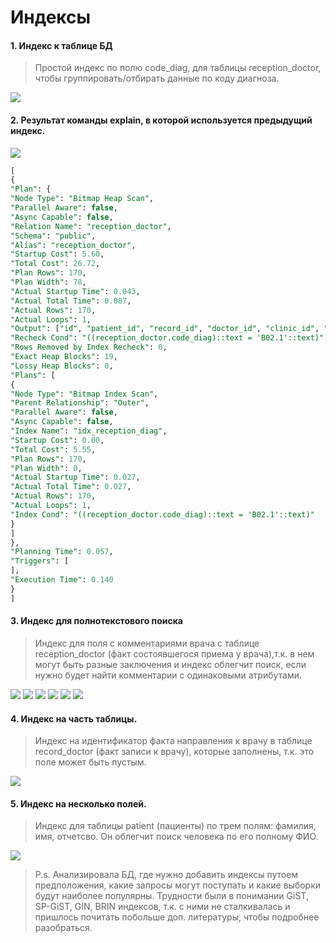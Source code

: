 # Индексы
#### 1. Индекс к таблице БД
> Простой индекс по полю code_diag, для таблицы reception_doctor, чтобы группировать/отбирать данные по коду диагноза.  
<image src="https://github.com/ArinichElena/create_index/blob/main/простой.png">

#### 2. Результат команды explain, в которой используется предыдущий индекс.
<image src="https://github.com/ArinichElena/create_index/blob/main/план.png">
  
```sql
[
{
"Plan": {
"Node Type": "Bitmap Heap Scan",
"Parallel Aware": false,
"Async Capable": false,
"Relation Name": "reception_doctor",
"Schema": "public",
"Alias": "reception_doctor",
"Startup Cost": 5.60,
"Total Cost": 26.72,
"Plan Rows": 170,
"Plan Width": 78,
"Actual Startup Time": 0.043,
"Actual Total Time": 0.087,
"Actual Rows": 170,
"Actual Loops": 1,
"Output": ["id", "patient_id", "record_id", "doctor_id", "clinic_id", "load_date", "code_diag", "comment_doctor"],
"Recheck Cond": "((reception_doctor.code_diag)::text = 'B02.1'::text)",
"Rows Removed by Index Recheck": 0,
"Exact Heap Blocks": 19,
"Lossy Heap Blocks": 0,
"Plans": [
{
"Node Type": "Bitmap Index Scan",
"Parent Relationship": "Outer",
"Parallel Aware": false,
"Async Capable": false,
"Index Name": "idx_reception_diag",
"Startup Cost": 0.00,
"Total Cost": 5.55,
"Plan Rows": 170,
"Plan Width": 0,
"Actual Startup Time": 0.027,
"Actual Total Time": 0.027,
"Actual Rows": 170,
"Actual Loops": 1,
"Index Cond": "((reception_doctor.code_diag)::text = 'B02.1'::text)"
}
]
},
"Planning Time": 0.057,
"Triggers": [
],
"Execution Time": 0.140
}
]
```
 
#### 3. Индекс для полнотекстового поиска
> Индекс для поля с комментариями врача с таблице reception_doctor (факт состоявшегося приема у врача),т.к. в нем могут быть разные заключения и индекс облегчит поиск, если нужно будет найти комментарии с одинаковыми атрибутами.
<image src="https://github.com/ArinichElena/create_index/blob/main/полнотекстовый1.png">
<image src="https://github.com/ArinichElena/create_index/blob/main/полнотекстовый2.png">
<image src="https://github.com/ArinichElena/create_index/blob/main/полнотекстовый3.png">
<image src="https://github.com/ArinichElena/create_index/blob/main/полнотекстовый4.png">
<image src="https://github.com/ArinichElena/create_index/blob/main/полнотекстовый5.png">
<image src="https://github.com/ArinichElena/create_index/blob/main/полнотекстовый6.png">
  
#### 4. Индекс на часть таблицы.
> Индекс на идентификатор факта направления к врачу в таблице record_doctor (факт записи к врачу), которые заполнены, т.к. это поле может быть пустым.
<image src="https://github.com/ArinichElena/create_index/blob/main/частичный.png">
  
#### 5. Индекс на несколько полей.
> Индекс для таблицы patient (пациенты) по трем полям: фамилия, имя, отчетсво. Он облегчит поиск человека по его полному ФИО.
<image src="https://github.com/ArinichElena/create_index/blob/main/составной.png">
  
> P.s. Анализировала БД, где нужно добавить индексы путоем предположения, какие запросы могут поступать и какие выборки будут наиболее популярны. Трудности были в понимании GiST, SP-GiST, GIN, BRIN индексов, т.к. с ними не сталкивалась и пришлось почитать побольше доп. литературы, чтобы подробнее разобраться. 
